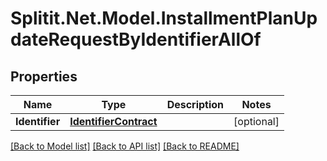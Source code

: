 
# Splitit.Net.Model.InstallmentPlanUpdateRequestByIdentifierAllOf

## Properties

Name | Type | Description | Notes
------------ | ------------- | ------------- | -------------
**Identifier** | [**IdentifierContract**](IdentifierContract.md) |  | [optional] 

[[Back to Model list]](../README.md#documentation-for-models)
[[Back to API list]](../README.md#documentation-for-api-endpoints)
[[Back to README]](../README.md)

